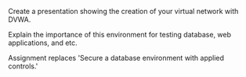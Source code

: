 Create a presentation showing the creation of your virtual network with DVWA.

Explain the importance of this environment for testing database, web applications, and etc.

Assignment replaces 'Secure a database environment with applied controls.'